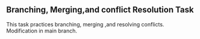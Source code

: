 ## Branching, Merging,and conflict Resolution Task
This task practices branching, merging ,and resolving conflicts.
Modification in main branch.
